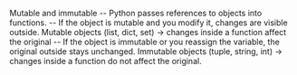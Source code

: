 Mutable and immutable
-- Python passes references to objects into functions.
-- If the object is mutable and you modify it, changes are visible outside. Mutable objects (list, dict, set) → changes inside a function affect the original
-- If the object is immutable or you reassign the variable, the original outside stays unchanged. Immutable objects (tuple, string, int) → changes inside a function do not affect the original.

